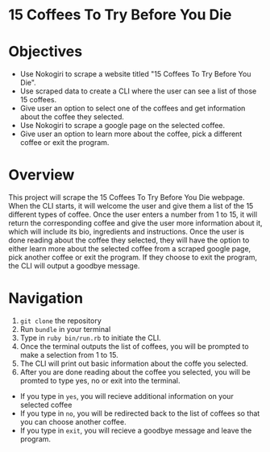 # 15 Coffees To Try Before You Die

# Objectives
- Use Nokogiri to scrape a website titled "15 Coffees To Try Before You Die".
- Use scraped data to create a CLI where the user can see a list of those 15 coffees.
- Give user an option to select one of the coffees and get information about the coffee they selected.
- Use Nokogiri to scrape a google page on the selected coffee.
- Give user an option to learn more about the coffee, pick a different coffee or exit the program.

# Overview
This project will scrape the 15 Coffees To Try Before You Die webpage. When the CLI starts, it will welcome the user and give them a list of the 15 different types of coffee. Once the user enters a number from 1 to 15, it will return the corresponding coffee and give the user more information about it, which will include its bio, ingredients and instructions. Once the user is done reading about the coffee they selected, they will have the option to either learn more about the selected coffee from a scraped google page, pick another coffee or exit the program. If they choose to exit the program, the CLI will output a goodbye message.

# Navigation
1. `git clone` the repository
2. Run `bundle` in your terminal
3. Type in `ruby bin/run.rb` to initiate the CLI.
4. Once the terminal outputs the list of coffees, you will be prompted to make a selection from 1 to 15.
5. The CLI will print out basic information about the coffe you selected.
6. After you are done reading about the coffee you selected, you will be promted to type yes, no or exit into the terminal.
  - If you type in `yes`, you will recieve additional information on your selected coffee
  - If you type in `no`, you will be redirected back to the list of coffees so that you can choose another coffee.
  - If you type in `exit`, you will recieve a goodbye message and leave the program.
